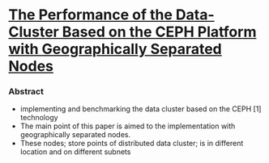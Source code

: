 # [The Performance of the Data-Cluster Based on the CEPH Platform with Geographically Separated Nodes](http://ieeexplore.ieee.org/stamp/stamp.jsp?tp=&arnumber=7046201)

### Abstract
- implementing and benchmarking the data cluster based on the CEPH [1] technology
- The main point of this paper is aimed to the implementation with geographically separated nodes.
- These nodes; store points of distributed data cluster; is in different location and on different subnets
